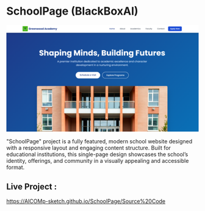 # SchoolPage (BlackBoxAI) 

![My Screenshot](Images/Image1.png)

"SchoolPage" project is a fully featured, modern school website designed with a responsive layout and engaging content structure. Built for educational institutions, this single-page design showcases the school’s identity, offerings, and community in a visually appealing and accessible format.

## Live Project :  
https://AICOMp-sketch.github.io/SchoolPage/Source%20Code
